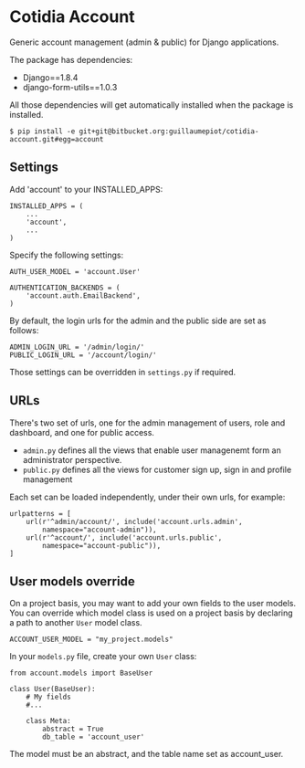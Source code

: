 Cotidia Account
=================

Generic account management (admin & public) for Django applications.

The package has dependencies:

- Django==1.8.4
- django-form-utils==1.0.3


All those dependencies will get automatically installed when the package is 
installed.

    $ pip install -e git+git@bitbucket.org:guillaumepiot/cotidia-account.git#egg=account


## Settings

Add 'account' to your INSTALLED_APPS:

    INSTALLED_APPS = (
        ...
        'account',
        ...
    )

Specify the following settings:

    AUTH_USER_MODEL = 'account.User'
    
    AUTHENTICATION_BACKENDS = (
        'account.auth.EmailBackend',
    )

By default, the login urls for the admin and the public side are set as follows:

    ADMIN_LOGIN_URL = '/admin/login/'
    PUBLIC_LOGIN_URL = '/account/login/'

Those settings can be overridden in `settings.py` if required.

## URLs

There's two set of urls, one for the admin management of users, role and dashboard, and one for public access.

- `admin.py` defines all the views that enable user managenemt form an administrator perspective.
- `public.py` defines all the views for customer sign up, sign in and profile management

Each set can be loaded independently, under their own urls, for example:

    urlpatterns = [
        url(r'^admin/account/', include('account.urls.admin', 
            namespace="account-admin")),
        url(r'^account/', include('account.urls.public', 
            namespace="account-public")),
    ]

## User models override

On a project basis, you may want to add your own fields to the user models.
You can override which model class is used on a project basis by declaring a 
path to another `User` model class.

    ACCOUNT_USER_MODEL = "my_project.models"

In your `models.py` file, create your own `User` class:

    from account.models import BaseUser

    class User(BaseUser):
        # My fields
        #...

        class Meta:
            abstract = True
            db_table = 'account_user'

The model must be an abstract, and the table name set as account_user.
